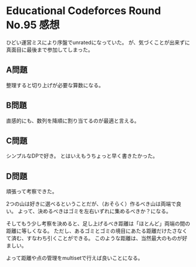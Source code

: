 # Educational Codeforces Round No.95 感想

ひどい運営ミスにより序盤でunratedになっていた。
が、気づくことが出来ずに真面目に最後まで参加してしまった。

## A問題

整理すると切り上げが必要な算数になる。

## B問題

直感的にも、数列を降順に割り当てるのが最適と言える。

## C問題

シンプルなDPで好き。
とはいえもうちょっと早く書きたかった。

## D問題

頑張って考察できた。

2つの山は好きに選べるということだが、（おそらく）作るべき山は両端で良い。
よって、決めるべきはゴミを左右いずれに集めるべきか？になる。

そしてもう少し考察を決めると、足し上げるべき距離は「ほとんど」両端の間の距離に等しくなる。
ただし、あるゴミとゴミの境目にあたる距離だけたさなくて済む、すなわち引くことができる。
このような距離は、当然最大のものが好ましい。

よって距離や点の管理をmultisetで行えば良いことになる。

